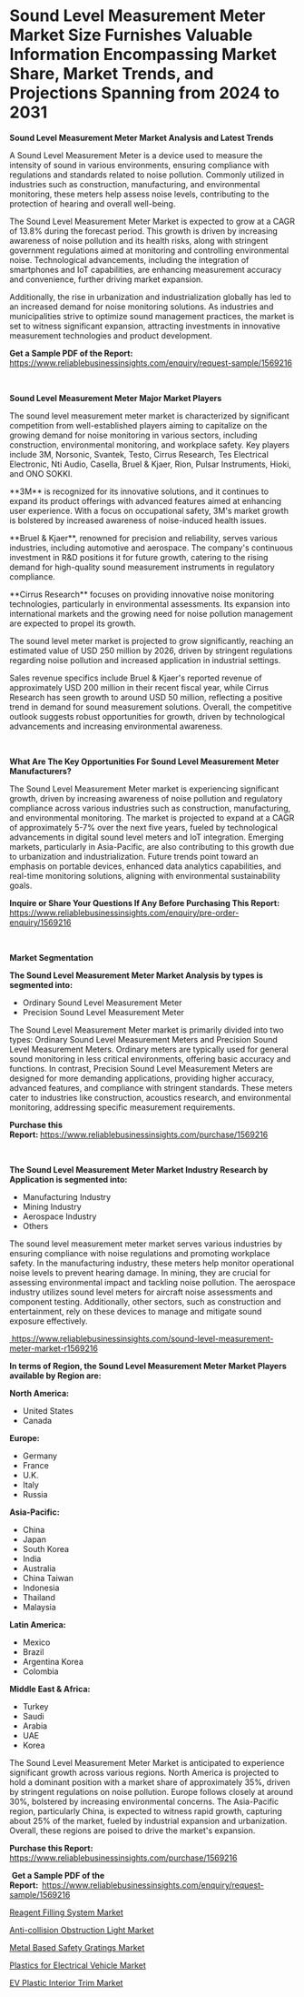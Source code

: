 <p><h1>Sound Level Measurement Meter Market Size Furnishes Valuable Information Encompassing Market Share, Market Trends, and Projections Spanning from 2024 to 2031</h1></p><p><strong>Sound Level Measurement Meter Market Analysis and Latest Trends</strong></p>
<p><p>A Sound Level Measurement Meter is a device used to measure the intensity of sound in various environments, ensuring compliance with regulations and standards related to noise pollution. Commonly utilized in industries such as construction, manufacturing, and environmental monitoring, these meters help assess noise levels, contributing to the protection of hearing and overall well-being. </p><p>The Sound Level Measurement Meter Market is expected to grow at a CAGR of 13.8% during the forecast period. This growth is driven by increasing awareness of noise pollution and its health risks, along with stringent government regulations aimed at monitoring and controlling environmental noise. Technological advancements, including the integration of smartphones and IoT capabilities, are enhancing measurement accuracy and convenience, further driving market expansion. </p><p>Additionally, the rise in urbanization and industrialization globally has led to an increased demand for noise monitoring solutions. As industries and municipalities strive to optimize sound management practices, the market is set to witness significant expansion, attracting investments in innovative measurement technologies and product development.</p></p>
<p><strong>Get a Sample PDF of the Report:&nbsp;</strong> <a href="https://www.reliablebusinessinsights.com/enquiry/request-sample/1569216?utm_campaign=1138&utm_medium=2&utm_source=Github&utm_content=ia&utm_term=14102024&utm_id=sound-level-measurement-meter">https://www.reliablebusinessinsights.com/enquiry/request-sample/1569216</a></p>
<p>&nbsp;</p>
<p><strong>Sound Level Measurement Meter Major Market Players</strong></p>
<p><p>The sound level measurement meter market is characterized by significant competition from well-established players aiming to capitalize on the growing demand for noise monitoring in various sectors, including construction, environmental monitoring, and workplace safety. Key players include 3M, Norsonic, Svantek, Testo, Cirrus Research, Tes Electrical Electronic, Nti Audio, Casella, Bruel & Kjaer, Rion, Pulsar Instruments, Hioki, and ONO SOKKI.</p><p>**3M** is recognized for its innovative solutions, and it continues to expand its product offerings with advanced features aimed at enhancing user experience. With a focus on occupational safety, 3M's market growth is bolstered by increased awareness of noise-induced health issues.  </p><p>**Bruel & Kjaer**, renowned for precision and reliability, serves various industries, including automotive and aerospace. The company's continuous investment in R&D positions it for future growth, catering to the rising demand for high-quality sound measurement instruments in regulatory compliance.</p><p>**Cirrus Research** focuses on providing innovative noise monitoring technologies, particularly in environmental assessments. Its expansion into international markets and the growing need for noise pollution management are expected to propel its growth.</p><p>The sound level meter market is projected to grow significantly, reaching an estimated value of USD 250 million by 2026, driven by stringent regulations regarding noise pollution and increased application in industrial settings.</p><p>Sales revenue specifics include Bruel & Kjaer's reported revenue of approximately USD 200 million in their recent fiscal year, while Cirrus Research has seen growth to around USD 50 million, reflecting a positive trend in demand for sound measurement solutions. Overall, the competitive outlook suggests robust opportunities for growth, driven by technological advancements and increasing environmental awareness.</p></p>
<p>&nbsp;</p>
<p><strong>What Are The Key Opportunities For Sound Level Measurement Meter Manufacturers?</strong></p>
<p><p>The Sound Level Measurement Meter market is experiencing significant growth, driven by increasing awareness of noise pollution and regulatory compliance across various industries such as construction, manufacturing, and environmental monitoring. The market is projected to expand at a CAGR of approximately 5-7% over the next five years, fueled by technological advancements in digital sound level meters and IoT integration. Emerging markets, particularly in Asia-Pacific, are also contributing to this growth due to urbanization and industrialization. Future trends point toward an emphasis on portable devices, enhanced data analytics capabilities, and real-time monitoring solutions, aligning with environmental sustainability goals.</p></p>
<p><strong>Inquire or Share Your Questions If Any Before Purchasing This Report:</strong> <a href="https://www.reliablebusinessinsights.com/enquiry/pre-order-enquiry/1569216?utm_campaign=1138&utm_medium=2&utm_source=Github&utm_content=ia&utm_term=14102024&utm_id=sound-level-measurement-meter">https://www.reliablebusinessinsights.com/enquiry/pre-order-enquiry/1569216</a></p>
<p>&nbsp;</p>
<p><strong>Market Segmentation</strong></p>
<p><strong>The Sound Level Measurement Meter Market Analysis by types is segmented into:</strong></p>
<p><ul><li>Ordinary Sound Level Measurement Meter</li><li>Precision Sound Level Measurement Meter</li></ul></p>
<p><p>The Sound Level Measurement Meter market is primarily divided into two types: Ordinary Sound Level Measurement Meters and Precision Sound Level Measurement Meters. Ordinary meters are typically used for general sound monitoring in less critical environments, offering basic accuracy and functions. In contrast, Precision Sound Level Measurement Meters are designed for more demanding applications, providing higher accuracy, advanced features, and compliance with stringent standards. These meters cater to industries like construction, acoustics research, and environmental monitoring, addressing specific measurement requirements.</p></p>
<p><strong>Purchase this Report:&nbsp;</strong><a href="https://www.reliablebusinessinsights.com/purchase/1569216?utm_campaign=1138&utm_medium=2&utm_source=Github&utm_content=ia&utm_term=14102024&utm_id=sound-level-measurement-meter">https://www.reliablebusinessinsights.com/purchase/1569216</a></p>
<p>&nbsp;</p>
<p><strong>The Sound Level Measurement Meter Market Industry Research by Application is segmented into:</strong></p>
<p><ul><li>Manufacturing Industry</li><li>Mining Industry</li><li>Aerospace Industry</li><li>Others</li></ul></p>
<p><p>The sound level measurement meter market serves various industries by ensuring compliance with noise regulations and promoting workplace safety. In the manufacturing industry, these meters help monitor operational noise levels to prevent hearing damage. In mining, they are crucial for assessing environmental impact and tackling noise pollution. The aerospace industry utilizes sound level meters for aircraft noise assessments and component testing. Additionally, other sectors, such as construction and entertainment, rely on these devices to manage and mitigate sound exposure effectively.</p></p>
<p><a href="https://www.reliablebusinessinsights.com/sound-level-measurement-meter-market-r1569216?utm_campaign=1138&utm_medium=2&utm_source=Github&utm_content=ia&utm_term=14102024&utm_id=sound-level-measurement-meter">&nbsp;https://www.reliablebusinessinsights.com/sound-level-measurement-meter-market-r1569216</a></p>
<p><strong>In terms of Region, the Sound Level Measurement Meter Market Players available by Region are:</strong></p>
<p>
    <p> <strong> North America: </strong>
        <ul>
            <li>United States</li>
            <li>Canada</li>
        </ul>
        </p> 
    <p> <strong> Europe: </strong>
        <ul>
            <li>Germany</li>
            <li>France</li>
            <li>U.K.</li>
            <li>Italy</li>
            <li>Russia</li>
        </ul>
        </p> 
    <p> <strong> Asia-Pacific: </strong>
        <ul>
            <li>China</li>
            <li>Japan</li>
            <li>South Korea</li>
            <li>India</li>
            <li>Australia</li>
            <li>China Taiwan</li>
            <li>Indonesia</li>
            <li>Thailand</li>
            <li>Malaysia</li>
        </ul>
        </p> 
    <p> <strong> Latin America: </strong>
        <ul>
            <li>Mexico</li>
            <li>Brazil</li>
            <li>Argentina Korea</li>
            <li>Colombia</li>
        </ul>
        </p> 
    <p> <strong> Middle East & Africa: </strong>
        <ul>
            <li>Turkey</li>
            <li>Saudi</li>
            <li>Arabia</li>
            <li>UAE</li>
            <li>Korea</li>
        </ul>
    </p>
    </p>
<p><p>The Sound Level Measurement Meter Market is anticipated to experience significant growth across various regions. North America is projected to hold a dominant position with a market share of approximately 35%, driven by stringent regulations on noise pollution. Europe follows closely at around 30%, bolstered by increasing environmental concerns. The Asia-Pacific region, particularly China, is expected to witness rapid growth, capturing about 25% of the market, fueled by industrial expansion and urbanization. Overall, these regions are poised to drive the market's expansion.</p></p>
<p><strong>Purchase this Report: </strong><a href="https://www.reliablebusinessinsights.com/purchase/1569216?utm_campaign=1138&utm_medium=2&utm_source=Github&utm_content=ia&utm_term=14102024&utm_id=sound-level-measurement-meter">https://www.reliablebusinessinsights.com/purchase/1569216</a></p>
<p>&nbsp;<strong>Get a Sample PDF of the Report:&nbsp;&nbsp;</strong><a href="https://www.reliablebusinessinsights.com/enquiry/request-sample/1569216?utm_campaign=1138&utm_medium=2&utm_source=Github&utm_content=ia&utm_term=14102024&utm_id=sound-level-measurement-meter">https://www.reliablebusinessinsights.com/enquiry/request-sample/1569216</a></p>
<p><strong></strong></p>
<p><p><a href="https://github.com/boringzqthorperec/Market-Research-Report-List-1/blob/main/reagent-filling-system-market.md?utm_campaign=1138&utm_medium=2&utm_source=Github&utm_content=ia&utm_term=14102024&utm_id=sound-level-measurement-meter">Reagent Filling System Market</a></p><p><a href="https://www.linkedin.com/pulse/anti-collision-obstruction-light-market-velocity-118-cagr-trajectory-ag7xc?trk=public_post_embed_feed-article-content&utm_campaign=1138&utm_medium=2&utm_source=Github&utm_content=ia&utm_term=14102024&utm_id=sound-level-measurement-meter">Anti-collision Obstruction Light Market</a></p><p><a href="https://github.com/mynearvphamillwd7/Market-Research-Report-List-1/blob/main/metal-based-safety-gratings-market.md?utm_campaign=1138&utm_medium=2&utm_source=Github&utm_content=ia&utm_term=14102024&utm_id=sound-level-measurement-meter">Metal Based Safety Gratings Market</a></p><p><a href="https://www.linkedin.com/pulse/global-plastics-electrical-vehicle-industry-analysis-report-yd7nc?trk=public_post_embed_feed-article-content&utm_campaign=1138&utm_medium=2&utm_source=Github&utm_content=ia&utm_term=14102024&utm_id=sound-level-measurement-meter">Plastics for Electrical Vehicle Market</a></p><p><a href="https://www.linkedin.com/pulse/ev-plastic-interior-trim-market-innovations-trends-comprehensive-q9iwc?trk=public_post_embed_feed-article-content&utm_campaign=1138&utm_medium=2&utm_source=Github&utm_content=ia&utm_term=14102024&utm_id=sound-level-measurement-meter">EV Plastic Interior Trim Market</a></p></p>